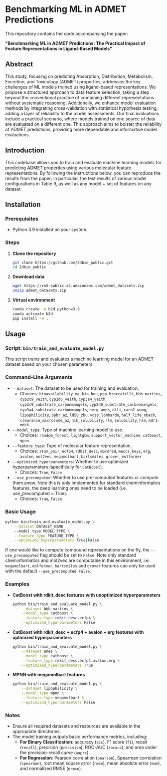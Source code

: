 
# Benchmarking ML in ADMET Predictions

This repository contains the code accompanying the paper:

**"Benchmarking ML in ADMET Predictions: The Practical Impact of Feature Representations in Ligand-Based Models"**

## Abstract

This study, focusing on predicting Absorption, Distribution, Metabolism, Excretion, and Toxicology (ADMET) properties, addresses the key challenges of ML models trained using ligand-based representations. We propose a structured approach to data feature selection, taking a step beyond the conventional practice of combining different representations without systematic reasoning. Additionally, we enhance model evaluation methods by integrating cross-validation with statistical hypothesis testing, adding a layer of reliability to the model assessments. Our final evaluations include a practical scenario, where models trained on one source of data are evaluated on a different one. This approach aims to bolster the reliability of ADMET predictions, providing more dependable and informative model evaluations.

## Introduction

This codebase allows you to train and evaluate machine learning models for predicting ADMET properties using various molecular feature representations. By following the instructions below, you can reproduce the results from the paper; in particular, the test results of various model configurations in Table 9, as well as any model + set of features on any dataset.

## Installation

### Prerequisites

- Python 3.9 installed on your system.

### Steps

1. **Clone the repository**

   ```bash
   git clone https://github.com/2dbio_public.git
   cd 2dbio_public
   ```

2. **Download data**

   ```bash
   wget https://ro5-public.s3.amazonaws.com/admet_datasets.zip
   unzip admet_datasets.zip
   ```

2. **Virtual environment**

   ```bash
   conda create -n b2d python=3.9
   conda activate b2d
   pip install -e .
   ```


## Usage

### Script: `bin/train_and_evaluate_model.py`

This script trains and evaluates a machine learning model for an ADMET dataset based on your chosen parameters.

### Command-Line Arguments

- `--dataset`: The dataset to be used for training and evaluation.
  - Choices: `bioavailability_ma`, `hia_hou`, `pgp_broccatelli`, `bbb_martins`, 
    `cyp2c9_veith`, `cyp2d6_veith`, `cyp3a4_veith`, `cyp2c9_substrate_carbonmangels`, 
    `cyp2d6_substrate_carbonmangels`, `cyp3a4_substrate_carbonmangels`, `herg`, 
    `ames`, `dili`, `caco2_wang`, `lipophilicity`, `ppbr_az`, `ld50_zhu`, 
    `vdss_lombardo`, `half_life_obach`, `clearance_microsome_az`, `nih_solubility`, 
    `rlm`, `solubility`, `hlm`, `mdr1-mdck`
- `--model_type`: Type of machine learning model to use.
  - Choices: `random_forest`, `lightgbm`, `support_vector_machine`, `catboost`, `mpnn`
- `--feature_type`: Type of molecular feature representation.
  - Choices: `atom_pair`, `ecfp4`, `rdkit_desc`, `mordred`, `maccs_keys`, `erg`, `avalon`, `mol2vec`, `megamolbart`, `bartsmiles`, `grover`, `molformer`
- `--optimized_hyperparameters`: Whether to use optimized hyperparameters (specifically for `CatBoost`).
  - Choices: `True`, `False`
- `--use_precomputed`: Whether to use pre-computed features or compute them anew. Note this is only implemented for standard cheminformatics features, the deep learning ones need to be loaded (i.e. use_precomputed = True).
  - Choices: `True`, `False`


### Basic Usage

```bash
python bin/train_and_evaluate_model.py \
    --dataset DATASET_NAME
    --model_type MODEL_TYPE \
    --feature_type FEATURE_TYPE \
    --optimized_hyperparameters True|False
```

If one would like to compute compound representations on the fly, the `--use_precomputed` flag should be set to `False`. Note only standard cheminformatics and mol2vec are computable in this environment, i.e. `megamolbart`, `molformer`, `bartsmiles` and `grover` features can only be used with the default `--use_precomputed False`.

### Examples

- **CatBoost with rdkit_desc features with unoptimized hyperparameters**

  ```bash
  python bin/train_and_evaluate_model.py \
      --dataset bbb_martins \
      --model_type catboost \
      --feature_type rdkit_desc.ecfp4 \
      --optimized_hyperparameters False
  ```

- **CatBoost with rdkit_desc + ecfp4 + avalon + erg features with optimized hyperparameters**

  ```bash
  python bin/train_and_evaluate_model.py \
      --dataset ames \
      --model_type catboost \
      --feature_type rdkit_desc.ecfp4.avalon.erg \
      --optimized_hyperparameters True
  ```

- **MPNN with megamolbart features**

  ```bash
  python bin/train_and_evaluate_model.py \
      --dataset lipophilicity \
      --model_type mpnn \
      --feature_type megamolbart \
      --optimized_hyperparameters False
  ```
### Notes

- Ensure all required datasets and resources are available in the appropriate directories.
- The model training outputs basic performance metrics, including:
    - **For Binary Classification**: accuracy (`acc`), F1 score (`f1`), recall (`recall`), precision (`precision`), ROC-AUC (`rocauc`), and area under the precision-recall curve (`auprc`).
    - **For Regression**: Pearson correlation (`pearson`), Spearman correlation (`spearman`), root mean square qrror (`rmse`), mean absolute error (`mae`), and normalized RMSE (`nrmse`).
